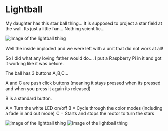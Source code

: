 # Lightball

My daughter has this star ball thing... It is supposed to project a star field at the wall. Its just a little fun... Nothing scientific... 

![Image of the lightball thing](https://github.com/monkeymademe/lightball/blob/master/lightball_1.jpg)

Well the inside imploded and we were left with a unit that did not work at all!

So I did what any loving father would do.... I put a Raspberry Pi in it and got it working like it was before.

The ball has 3 buttons A,B,C... 

A and C are push click buttons (meaning it stays pressed when its pressed and when you press it again its released)

B is a standard button.

A = Turn the white LED on/off
B = Cycle through the color modes (including a fade in and out mode)
C = Starts and stops the motor to turn the stars

![Image of the lightball thing](lhttps://github.com/monkeymademe/lightball/blob/master/lightball_2.jpg) ![Image of the lightball thing](https://github.com/monkeymademe/lightball/blob/master/lightball_3.jpg)
